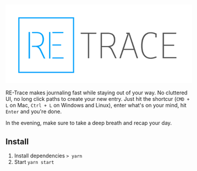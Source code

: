 ![RE-Trace](logo.png)

RE-Trace makes journaling fast while staying out of your way. No cluttered UI, no long click paths to create your new entry. Just hit the shortcur (`CMD + L` on Mac, `Ctrl + L` on Windows and Linux), enter what's on your mind, hit `Enter` and you're done. 

In the evening, make sure to take a deep breath and recap your day.

## Install

1. Install dependencies `> yarn`
2. Start `yarn start`
